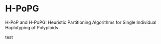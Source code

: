 # H-PoPG
H-PoP and H-PoPG:  Heuristic Partitioning Algorithms for Single Individual Haplotyping of Polyploids


test 
